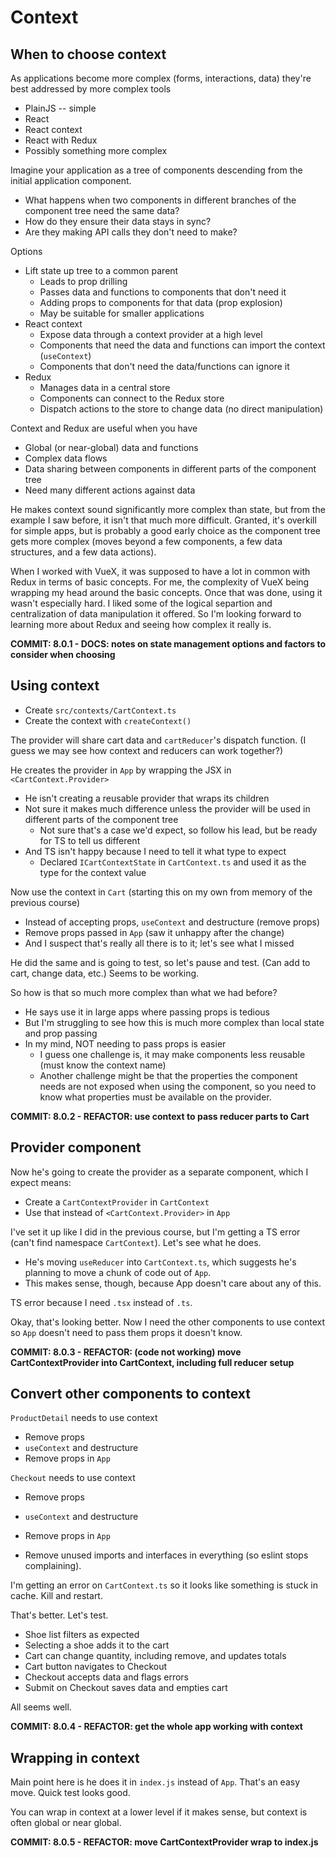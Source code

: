 # Context

## When to choose context

As applications become more complex (forms, interactions, data) they're best addressed by more complex tools

-  PlainJS -- simple
-  React
-  React context
-  React with Redux
-  Possibly something more complex

Imagine your application as a tree of components descending from the initial application component.

-  What happens when two components in different branches of the component tree need the same data?
-  How do they ensure their data stays in sync?
-  Are they making API calls they don't need to make?

Options

-  Lift state up tree to a common parent
   -  Leads to prop drilling
   -  Passes data and functions to components that don't need it
   -  Adding props to components for that data (prop explosion)
   -  May be suitable for smaller applications
-  React context
   -  Expose data through a context provider at a high level
   -  Components that need the data and functions can import the context (`useContext`)
   -  Components that don't need the data/functions can ignore it
-  Redux
   -  Manages data in a central store
   -  Components can connect to the Redux store
   -  Dispatch actions to the store to change data (no direct manipulation)

Context and Redux are useful when you have

-  Global (or near-global) data and functions
-  Complex data flows
-  Data sharing between components in different parts of the component tree
-  Need many different actions against data

He makes context sound significantly more complex than state, but from the example I saw before, it isn't that much more difficult. Granted, it's overkill for simple apps, but is probably a good early choice as the component tree gets more complex (moves beyond a few components, a few data structures, and a few data actions).

When I worked with VueX, it was supposed to have a lot in common with Redux in terms of basic concepts. For me, the complexity of VueX being wrapping my head around the basic concepts. Once that was done, using it wasn't especially hard. I liked some of the logical separtion and centralization of data manipulation it offered. So I'm looking forward to learning more about Redux and seeing how complex it really is.

**COMMIT: 8.0.1 - DOCS: notes on state management options and factors to consider when choosing**

## Using context

-  Create `src/contexts/CartContext.ts`
-  Create the context with `createContext()`

The provider will share cart data and `cartReducer`'s dispatch function.
(I guess we may see how context and reducers can work together?)

He creates the provider in `App` by wrapping the JSX in `<CartContext.Provider>`

-  He isn't creating a reusable provider that wraps its children
-  Not sure it makes much difference unless the provider will be used in different parts of the component tree
   -  Not sure that's a case we'd expect, so follow his lead, but be ready for TS to tell us different
-  And TS isn't happy because I need to tell it what type to expect
   -  Declared `ICartContextState` in `CartContext.ts` and used it as the type for the context value

Now use the context in `Cart` (starting this on my own from memory of the previous course)

-  Instead of accepting props, `useContext` and destructure (remove props)
-  Remove props passed in `App` (saw it unhappy after the change)
-  And I suspect that's really all there is to it; let's see what I missed

He did the same and is going to test, so let's pause and test. (Can add to cart, change data, etc.) Seems to be working.

So how is that so much more complex than what we had before?

-  He says use it in large apps where passing props is tedious
-  But I'm struggling to see how this is much more complex than local state and prop passing
-  In my mind, NOT needing to pass props is easier
   -  I guess one challenge is, it may make components less reusable (must know the context name)
   -  Another challenge might be that the properties the component needs are not exposed when using the component, so you need to know what properties must be available on the provider.

**COMMIT: 8.0.2 - REFACTOR: use context to pass reducer parts to Cart**

## Provider component

Now he's going to create the provider as a separate component, which I expect means:

-  Create a `CartContextProvider` in `CartContext`
-  Use that instead of `<CartContext.Provider>` in `App`

I've set it up like I did in the previous course, but I'm getting a TS error (can't find namespace `CartContext`). Let's see what he does.

-  He's moving `useReducer` into `CartContext.ts`, which suggests he's planning to move a chunk of code out of `App`.
-  This makes sense, though, because App doesn't care about any of this.

TS error because I need `.tsx` instead of `.ts`.

Okay, that's looking better. Now I need the other components to use context so `App` doesn't need to pass them props it doesn't know.

**COMMIT: 8.0.3 - REFACTOR: (code not working) move CartContextProvider into CartContext, including full reducer setup**

## Convert other components to context

`ProductDetail` needs to use context

-  Remove props
-  `useContext` and destructure
-  Remove props in `App`

`Checkout` needs to use context

-  Remove props
-  `useContext` and destructure
-  Remove props in `App`

-  Remove unused imports and interfaces in everything (so eslint stops complaining).

I'm getting an error on `CartContext.ts` so it looks like something is stuck in cache. Kill and restart.

That's better. Let's test.

-  Shoe list filters as expected
-  Selecting a shoe adds it to the cart
-  Cart can change quantity, including remove, and updates totals
-  Cart button navigates to Checkout
-  Checkout accepts data and flags errors
-  Submit on Checkout saves data and empties cart

All seems well.

**COMMIT: 8.0.4 - REFACTOR: get the whole app working with context**

## Wrapping in context

Main point here is he does it in `index.js` instead of `App`. That's an easy move. Quick test looks good.

You can wrap in context at a lower level if it makes sense, but context is often global or near global.

**COMMIT: 8.0.5 - REFACTOR: move CartContextProvider wrap to index.js**

